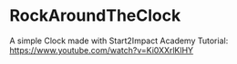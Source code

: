 # RockAroundTheClock
A simple Clock made with Start2Impact Academy Tutorial: https://www.youtube.com/watch?v=Ki0XXrlKlHY
